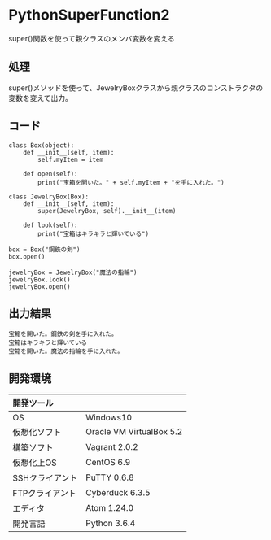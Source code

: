 # PythonSuperFunction2
super()関数を使って親クラスのメンバ変数を変える

## 処理
super()メソッドを使って、JewelryBoxクラスから親クラスのコンストラクタの変数を変えて出力。

## コード
```
class Box(object):
    def __init__(self, item):
        self.myItem = item

    def open(self):
        print("宝箱を開いた。" + self.myItem + "を手に入れた。")

class JewelryBox(Box):
    def __init__(self, item):
        super(JewelryBox, self).__init__(item)

    def look(self):
        print("宝箱はキラキラと輝いている")

box = Box("鋼鉄の剣")
box.open()

jewelryBox = JewelryBox("魔法の指輪")
jewelryBox.look()
jewelryBox.open()
```

## 出力結果  
```
宝箱を開いた。鋼鉄の剣を手に入れた。
宝箱はキラキラと輝いている
宝箱を開いた。魔法の指輪を手に入れた。
```
  
## 開発環境
| 開発ツール |  |
|:-|:-|
| OS | Windows10 |
| 仮想化ソフト | Oracle VM VirtualBox 5.2 |
| 構築ソフト | Vagrant 2.0.2 |
| 仮想化上OS | CentOS 6.9 |
| SSHクライアント | PuTTY 0.6.8 |
| FTPクライアント | Cyberduck 6.3.5 |
| エディタ | Atom 1.24.0 |
| 開発言語 | Python 3.6.4 |
